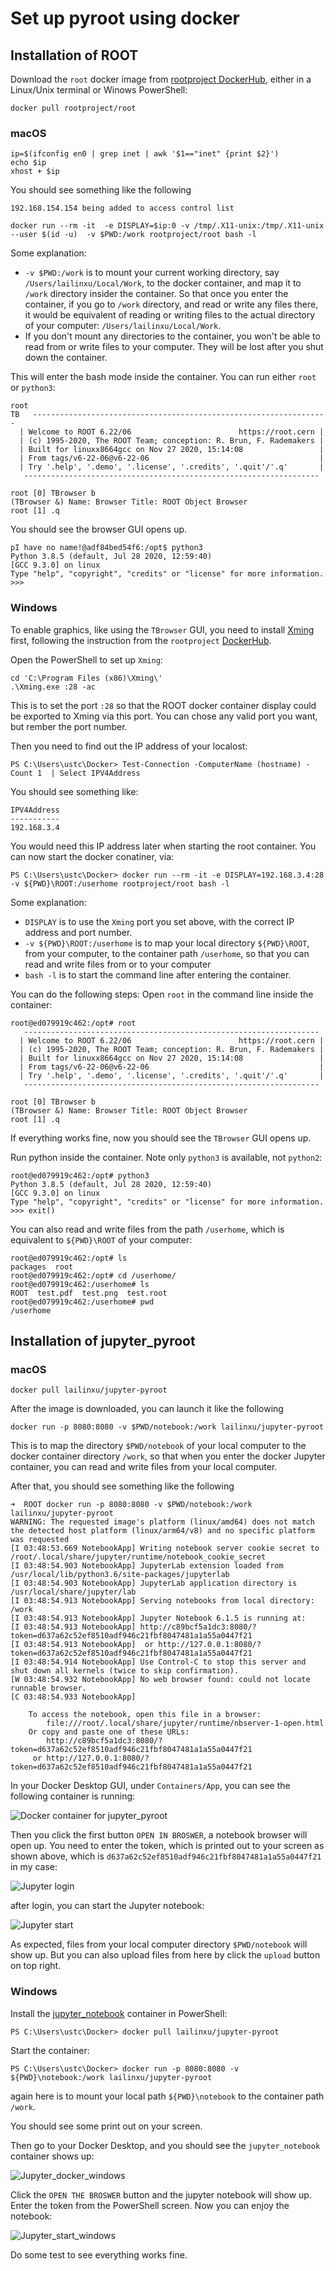 # Set up pyroot using docker


## Installation of ROOT

Download the `root` docker image from [rootproject DockerHub](https://hub.docker.com/r/rootproject/root), either in a Linux/Unix terminal or Winows PowerShell:

```
docker pull rootproject/root
```

### macOS

```
ip=$(ifconfig en0 | grep inet | awk '$1=="inet" {print $2}')
echo $ip
xhost + $ip
```
You should see something like the following
```
192.168.154.154 being added to access control list
```

```
docker run --rm -it  -e DISPLAY=$ip:0 -v /tmp/.X11-unix:/tmp/.X11-unix --user $(id -u)  -v $PWD:/work rootproject/root bash -l
```
Some explanation:
* `-v $PWD:/work` is to mount your current working directory, say `/Users/lailinxu/Local/Work`, to the docker container, and map it to `/work` directory insider the container. So that once you enter the container, if you go to `/work` directory, and read or write any files there, it would be equivalent of reading or writing files to the actual directory of your computer: `/Users/lailinxu/Local/Work`.
* If you don't mount any directories to the container, you won't be able to read from or write files to your computer. They will be lost after you shut down the container.


This will enter the bash mode inside the container. You can run either `root` or `python3`:
```
root
TB   ------------------------------------------------------------------
  | Welcome to ROOT 6.22/06                        https://root.cern |
  | (c) 1995-2020, The ROOT Team; conception: R. Brun, F. Rademakers |
  | Built for linuxx8664gcc on Nov 27 2020, 15:14:08                 |
  | From tags/v6-22-06@v6-22-06                                      |
  | Try '.help', '.demo', '.license', '.credits', '.quit'/'.q'       |
   ------------------------------------------------------------------

root [0] TBrowser b
(TBrowser &) Name: Browser Title: ROOT Object Browser
root [1] .q
```
You should see the browser GUI opens up.

```
pI have no name!@adf84bed54f6:/opt$ python3
Python 3.8.5 (default, Jul 28 2020, 12:59:40) 
[GCC 9.3.0] on linux
Type "help", "copyright", "credits" or "license" for more information.
>>> 
```

### Windows

To enable graphics, like using the `TBrowser` GUI, you need to install [Xming](https://sourceforge.net/projects/xming/) first, following the instruction from the `rootproject` [DockerHub](https://hub.docker.com/r/rootproject/root).

Open the PowerShell to set up `Xming`:
```
cd 'C:\Program Files (x86)\Xming\'
.\Xming.exe :28 -ac
```
This is to set the port `:28` so that the ROOT docker container display could be exported to Xming via this port. You can chose any valid port you want, but rember the port number.

Then you need to find out the IP address of your localost:

```
PS C:\Users\ustc\Docker> Test-Connection -ComputerName (hostname) -Count 1  | Select IPV4Address
```
You should see something like:
```
IPV4Address
-----------
192.168.3.4
```
You would need this IP address later when starting the root container. You can now start the docker conatiner, via:
```
PS C:\Users\ustc\Docker> docker run --rm -it -e DISPLAY=192.168.3.4:28 -v ${PWD}\ROOT:/userhome rootproject/root bash -l
```
Some explanation:
* `DISPLAY` is to use the `Xming` port you set above, with the correct IP address and port number.
* `-v ${PWD}\ROOT:/userhome` is to map your local directory `${PWD}\ROOT`, from your computer, to the container path `/userhome`, so that you can read and write files from or to your computer
* `bash -l` is to start the command line after entering the container.

You can do the following steps:
Open `root` in the command line inside the container:
```
root@ed079919c462:/opt# root
   ------------------------------------------------------------------
  | Welcome to ROOT 6.22/06                        https://root.cern |
  | (c) 1995-2020, The ROOT Team; conception: R. Brun, F. Rademakers |
  | Built for linuxx8664gcc on Nov 27 2020, 15:14:08                 |
  | From tags/v6-22-06@v6-22-06                                      |
  | Try '.help', '.demo', '.license', '.credits', '.quit'/'.q'       |
   ------------------------------------------------------------------

root [0] TBrowser b
(TBrowser &) Name: Browser Title: ROOT Object Browser
root [1] .q
```
If everything works fine, now you should see the `TBrowser` GUI opens up.

Run python inside the container. Note only `python3` is available, not `python2`:
```
root@ed079919c462:/opt# python3
Python 3.8.5 (default, Jul 28 2020, 12:59:40)
[GCC 9.3.0] on linux
Type "help", "copyright", "credits" or "license" for more information.
>>> exit()
```
You can also read and write files from the path `/userhome`, which is equivalent to `${PWD}\ROOT` of your computer:
```
root@ed079919c462:/opt# ls
packages  root
root@ed079919c462:/opt# cd /userhome/
root@ed079919c462:/userhome# ls
ROOT  test.pdf  test.png  test.root
root@ed079919c462:/userhome# pwd
/userhome
```



## Installation of jupyter_pyroot

### macOS

```
docker pull lailinxu/jupyter-pyroot
```

After the image is downloaded, you can launch it like the following
```
docker run -p 8080:8080 -v $PWD/notebook:/work lailinxu/jupyter-pyroot
```

This is to map the directory `$PWD/notebook` of your local computer to the docker container directory `/work`, so that when you enter the docker Jupyter container, you can read and write files from your local computer.

After that, you should see something like the following
```
➜  ROOT docker run -p 8080:8080 -v $PWD/notebook:/work lailinxu/jupyter-pyroot
WARNING: The requested image's platform (linux/amd64) does not match the detected host platform (linux/arm64/v8) and no specific platform was requested
[I 03:48:53.669 NotebookApp] Writing notebook server cookie secret to /root/.local/share/jupyter/runtime/notebook_cookie_secret
[I 03:48:54.903 NotebookApp] JupyterLab extension loaded from /usr/local/lib/python3.6/site-packages/jupyterlab
[I 03:48:54.903 NotebookApp] JupyterLab application directory is /usr/local/share/jupyter/lab
[I 03:48:54.913 NotebookApp] Serving notebooks from local directory: /work
[I 03:48:54.913 NotebookApp] Jupyter Notebook 6.1.5 is running at:
[I 03:48:54.913 NotebookApp] http://c89bcf5a1dc3:8080/?token=d637a62c52ef8510adf946c21fbf8047481a1a55a0447f21
[I 03:48:54.913 NotebookApp]  or http://127.0.0.1:8080/?token=d637a62c52ef8510adf946c21fbf8047481a1a55a0447f21
[I 03:48:54.914 NotebookApp] Use Control-C to stop this server and shut down all kernels (twice to skip confirmation).
[W 03:48:54.932 NotebookApp] No web browser found: could not locate runnable browser.
[C 03:48:54.933 NotebookApp] 
    
    To access the notebook, open this file in a browser:
        file:///root/.local/share/jupyter/runtime/nbserver-1-open.html
    Or copy and paste one of these URLs:
        http://c89bcf5a1dc3:8080/?token=d637a62c52ef8510adf946c21fbf8047481a1a55a0447f21
     or http://127.0.0.1:8080/?token=d637a62c52ef8510adf946c21fbf8047481a1a55a0447f21
```

In your Docker Desktop GUI, under `Containers/App`, you can see the following container is running:

![Docker container for jupyter_pyroot](figs/Docker_jupyter_pyroot.png)

Then you click the first button `OPEN IN BROSWER`, a notebook browser will open up. You need to enter the token, which is printed out to your screen as shown above, which is `d637a62c52ef8510adf946c21fbf8047481a1a55a0447f21` in my case:

![Jupyter login](figs/Jupyter_login.png)

after login, you can start the Jupyter notebook:

![Jupyter start](figs/Jupyter_start.png)

As expected, files from your local computer directory `$PWD/notebook` will show up. But you can also upload files from here by click the `upload` button on top right. 


### Windows

Install the [jupyter_notebook](https://hub.docker.com/repository/docker/lailinxu/jupyter-pyroot/general) container in PowerShell:

```
PS C:\Users\ustc\Docker> docker pull lailinxu/jupyter-pyroot
```

Start the container:
```
PS C:\Users\ustc\Docker> docker run -p 8080:8080 -v ${PWD}\notebook:/work lailinxu/jupyter-pyroot
```
again here is to mount your local path `${PWD}\notebook` to the container path `/work`.

You should see some print out on your screen.

Then go to your Docker Desktop, and you should see the `jupyter_notebook` container shows up:

![Jupyter_docker_windows](figs/docker_jupyter_pyroot_windows.png)

Click the `OPEN THE BROSWER` button and the jupyter notebook will show up. Enter the token from the PowerShell screen. Now you can enjoy the notebook:

![Jupyter_start_windows](figs/jupyter_pyroot_windows.png)

Do some test to see everything works fine.
